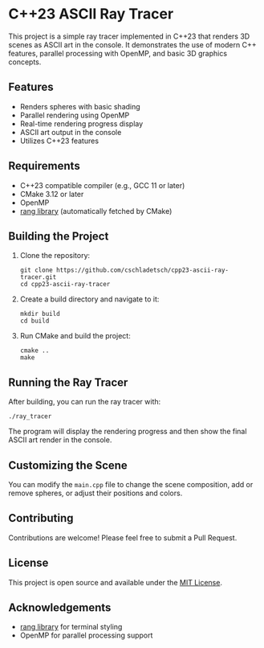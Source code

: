 # C++23 ASCII Ray Tracer

This project is a simple ray tracer implemented in C++23 that renders 3D scenes as ASCII art in the console. It demonstrates the use of modern C++ features, parallel processing with OpenMP, and basic 3D graphics concepts.

## Features

- Renders spheres with basic shading
- Parallel rendering using OpenMP
- Real-time rendering progress display
- ASCII art output in the console
- Utilizes C++23 features

## Requirements

- C++23 compatible compiler (e.g., GCC 11 or later)
- CMake 3.12 or later
- OpenMP
- [rang library](https://github.com/agauniyal/rang) (automatically fetched by CMake)

## Building the Project

1. Clone the repository:
   ```
   git clone https://github.com/cschladetsch/cpp23-ascii-ray-tracer.git
   cd cpp23-ascii-ray-tracer
   ```

2. Create a build directory and navigate to it:
   ```
   mkdir build
   cd build
   ```

3. Run CMake and build the project:
   ```
   cmake ..
   make
   ```

## Running the Ray Tracer

After building, you can run the ray tracer with:

```
./ray_tracer
```

The program will display the rendering progress and then show the final ASCII art render in the console.

## Customizing the Scene

You can modify the `main.cpp` file to change the scene composition, add or remove spheres, or adjust their positions and colors.

## Contributing

Contributions are welcome! Please feel free to submit a Pull Request.

## License

This project is open source and available under the [MIT License](LICENSE).

## Acknowledgements

- [rang library](https://github.com/agauniyal/rang) for terminal styling
- OpenMP for parallel processing support
```

